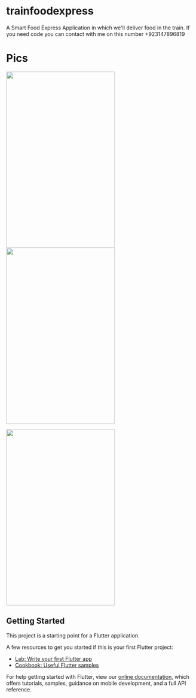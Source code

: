 # trainfoodexpress

A Smart Food Express Application in which we'll deliver food in the train. If you need code you can contact with me on this number +923147896819

# Pics

<img src="https://user-images.githubusercontent.com/73787635/132474618-b078a14f-cf8d-48f8-8925-dd55281b84af.jpeg" height = 470, width = 290/>   <img src="https://user-images.githubusercontent.com/73787635/132475059-2e622b62-1759-4039-bb28-dfd55c4d5b37.jpeg" height = 470, width = 290/>

<img src="https://user-images.githubusercontent.com/73787635/132475235-ea0c58be-e96f-4d96-9e73-20eb4cb80a20.jpeg" height = 470, width = 290/>

## Getting Started

This project is a starting point for a Flutter application.

A few resources to get you started if this is your first Flutter project:

- [Lab: Write your first Flutter app](https://flutter.dev/docs/get-started/codelab)
- [Cookbook: Useful Flutter samples](https://flutter.dev/docs/cookbook)

For help getting started with Flutter, view our
[online documentation](https://flutter.dev/docs), which offers tutorials,
samples, guidance on mobile development, and a full API reference.
